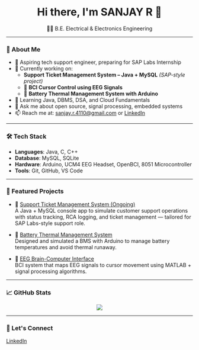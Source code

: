 <h1 align="center">Hi there, I'm SANJAY R 👋</h1>

<p align="center">
  👨‍🎓 B.E. Electrical & Electronics Engineering  
</p>

---

### 🚀 About Me
- 🎯 Aspiring tech support engineer, preparing for SAP Labs Internship
- 🔭 Currently working on:
  - **Support Ticket Management System – Java + MySQL** *(SAP-style project)*
  - 🧠 **BCI Cursor Control using EEG Signals**
  - 🔋 **Battery Thermal Management System with Arduino**
- 🌱 Learning Java, DBMS, DSA, and Cloud Fundamentals
- 💬 Ask me about open source, signal processing, embedded systems
- 📫 Reach me at: sanjay.r.4110@gmail.com or [LinkedIn](https://www.linkedin.com/in/sanjay-r-b7a888250)

---

### 🛠️ Tech Stack
- **Languages**: Java, C, C++
- **Database**: MySQL, SQLite
- **Hardware**: Arduino, UCM4 EEG Headset, OpenBCI, 8051 Microcontroller
- **Tools**: Git, GitHub, VS Code

---

### 📂 Featured Projects

- 🧾 [Support Ticket Management System (Ongoing)](https://github.com/Sanjay4110/support-ticket-system-java)  
  A Java + MySQL console app to simulate customer support operations with status tracking, RCA logging, and ticket management — tailored for SAP Labs-style support role.

- 🔋 [Battery Thermal Management System](https://github.com/Sanjay4110/battery-thermal-management)  
  Designed and simulated a BMS with Arduino to manage battery temperatures and avoid thermal runaway.

- 🧠 [EEG Brain-Computer Interface](https://github.com/Sanjay4110/eeg-brain-computer-interface)  
  BCI system that maps EEG signals to cursor movement using MATLAB + signal processing algorithms.

---

### 📈 GitHub Stats
<p align="center">
  <img src="https://github-readme-stats.vercel.app/api?username=Sanjay4110&show_icons=true&theme=radical" />
</p>

---

### 🤝 Let's Connect
[LinkedIn](https://www.linkedin.com/in/sanjay-r-b7a888250)
